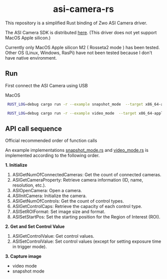 <div align=center>
    <h1>asi-camera-rs</h1>
</div>

 This repository is a simplified Rust binding of Zwo ASI Camera driver.
 
The ASI Camera SDK is distributed [here](https://www.zwoastro.com/downloads/developers).
(This driver does not yet support MacOS Apple silicon.)

Currently only MacOS Apple silicon M2 ( Rosseta2 mode ) has been tested.
Other OS (Linux, Windows, RasPi) have not been tested because I don't have native environment.

## Run

First connect the ASI Camera using USB

MacOS
```zsh
 RUST_LOG=debug cargo run -r --example snapshot_mode  --target x86_64-apple-darwin

 RUST_LOG=debug cargo run -r --example video_mode  --target x86_64-apple-darwin
```


## API call sequence


Official recommended order of function calls

An example implementations [snapshot_mode.rs](./examples/snapshot_mode.rs) and [video_mode.rs](./examples/video_mode.rs) is implemented according to the following order.

__1. Initialize__

1. ASIGetNumOfConnectedCameras: Get the count of connected cameras.
2. ASIGetCameraProperty: Retrieve camera information (ID, name, resolution, etc.).
3. ASIOpenCamera: Open a camera.
4. ASIInitCamera: Initialize the camera.
5. ASIGetNumOfControls: Get the count of control types.
6. ASIGetControlCaps: Retrieve the capacity of each control type.
7. ASISetROIFormat: Set image size and format.
8. ASISetStartPos: Set the starting position for the Region of Interest (ROI).


__2. Get and Set Control Value__

1. ASIGetControlValue: Get control values.
1. ASISetControlValue: Set control values (except for setting exposure time in trigger mode).

__3. Capture image__

- video mode
- snapshot mode